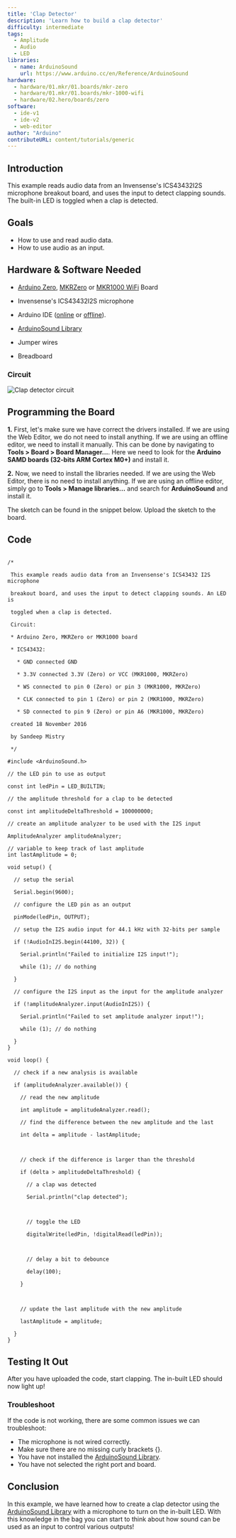 ```yaml
---
title: 'Clap Detector'
description: 'Learn how to build a clap detector'
difficulty: intermediate
tags: 
  - Amplitude
  - Audio 
  - LED
libraries:
  - name: ArduinoSound
    url: https://www.arduino.cc/en/Reference/ArduinoSound
hardware:
  - hardware/01.mkr/01.boards/mkr-zero
  - hardware/01.mkr/01.boards/mkr-1000-wifi
  - hardware/02.hero/boards/zero
software:
  - ide-v1
  - ide-v2
  - web-editor
author: "Arduino"
contributeURL: content/tutorials/generic
---
```

## Introduction
This example reads audio data from an Invensense's ICS43432I2S microphone breakout board, and uses the input to detect clapping sounds. The built-in LED is toggled when a clap is detected.

## Goals

- How to use and read audio data.
- How to use audio as an input.

## Hardware & Software Needed

- [Arduino Zero](https://store.arduino.cc/arduino-zero), [MKRZero](https://store.arduino.cc/arduino-mkr-zero-i2s-bus-sd-for-sound-music-digital-audio-data?queryID=undefined)  or [MKR1000 WiFi](https://store.arduino.cc/arduino-mkr1000-wifi-with-headers-mounted) Board

- Invensense's ICS43432I2S microphone
- Arduino IDE ([online](https://create.arduino.cc/) or [offline](https://www.arduino.cc/en/main/software)).
- [ArduinoSound Library](https://www.arduino.cc/en/Reference/ArduinoSound)
- Jumper wires
- Breadboard

### Circuit

![Clap detector circuit](assets/I2SMIC.png)


## Programming the Board


**1.** First, let's make sure we have correct the drivers installed. If we are using the Web Editor, we do not need to install anything. If we are using an offline editor, we need to install it manually. This can be done by navigating to **Tools > Board > Board Manager...**. Here we need to look for the **Arduino SAMD boards (32-bits ARM Cortex M0+)** and install it. 

**2.** Now, we need to install the libraries needed. If we are using the Web Editor, there is no need to install anything. If we are using an offline editor, simply go to **Tools > Manage libraries...** and search for **ArduinoSound** and install it.


The sketch can be found in the snippet below. Upload the sketch to the board.



## Code

```arduino

/*

 This example reads audio data from an Invensense's ICS43432 I2S microphone

 breakout board, and uses the input to detect clapping sounds. An LED is

 toggled when a clap is detected.

 Circuit:

 * Arduino Zero, MKRZero or MKR1000 board

 * ICS43432:

   * GND connected GND

   * 3.3V connected 3.3V (Zero) or VCC (MKR1000, MKRZero)

   * WS connected to pin 0 (Zero) or pin 3 (MKR1000, MKRZero)

   * CLK connected to pin 1 (Zero) or pin 2 (MKR1000, MKRZero)

   * SD connected to pin 9 (Zero) or pin A6 (MKR1000, MKRZero)

 created 18 November 2016

 by Sandeep Mistry

 */

#include <ArduinoSound.h>

// the LED pin to use as output

const int ledPin = LED_BUILTIN;

// the amplitude threshold for a clap to be detected

const int amplitudeDeltaThreshold = 100000000;

// create an amplitude analyzer to be used with the I2S input

AmplitudeAnalyzer amplitudeAnalyzer;

// variable to keep track of last amplitude
int lastAmplitude = 0;

void setup() {

  // setup the serial

  Serial.begin(9600);

  // configure the LED pin as an output

  pinMode(ledPin, OUTPUT);

  // setup the I2S audio input for 44.1 kHz with 32-bits per sample

  if (!AudioInI2S.begin(44100, 32)) {

    Serial.println("Failed to initialize I2S input!");

    while (1); // do nothing

  }

  // configure the I2S input as the input for the amplitude analyzer

  if (!amplitudeAnalyzer.input(AudioInI2S)) {

    Serial.println("Failed to set amplitude analyzer input!");

    while (1); // do nothing

  }
}

void loop() {

  // check if a new analysis is available

  if (amplitudeAnalyzer.available()) {

    // read the new amplitude

    int amplitude = amplitudeAnalyzer.read();

    // find the difference between the new amplitude and the last

    int delta = amplitude - lastAmplitude;



    // check if the difference is larger than the threshold

    if (delta > amplitudeDeltaThreshold) {

      // a clap was detected

      Serial.println("clap detected");



      // toggle the LED

      digitalWrite(ledPin, !digitalRead(ledPin));



      // delay a bit to debounce

      delay(100);

    }



    // update the last amplitude with the new amplitude

    lastAmplitude = amplitude;

  }
}
```

## Testing It Out

After you have uploaded the code, start clapping. The in-built LED should now light up!

### Troubleshoot

If the code is not working, there are some common issues we can troubleshoot:

- The microphone is not wired correctly.
- Make sure there are no missing curly brackets {}.
- You have not installed the [ArduinoSound Library](https://www.arduino.cc/en/Reference/ArduinoSound).
- You have not selected the right port and board.

## Conclusion

In this example, we have learned how to create a clap detector using the [ArduinoSound Library](https://www.arduino.cc/en/Reference/ArduinoSound) with a microphone to turn on the in-built LED. With this knowledge in the bag you can start to think about how sound can be used as an input to control various outputs!